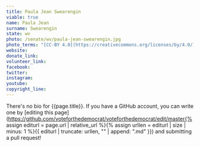 ```yaml
---
title: Paula Jean Swearengin
viable: true
name: Paula Jean
surname: Swearengin
state: wv
photo: /senate/wv/paula-jean-swearengin.jpg
photo_terms: "[CC-BY 4.0](https://creativecommons.org/licenses/by/4.0/) [photo](https://en.wikipedia.org/wiki/Paula_Jean_Swearengin#/media/File:Portrait_of_Paula_Jean_Swearengin.png) by Wikipedia user DrOwl19."
website: 
donate_link: 
volunteer_link: 
facebook: 
twitter: 
instagram: 
youtube: 
copyright_line: 
---
```

There's no bio for {{page.title}}. If you have a GitHub account, you can write one by [editing this page](https://github.com/voteforthedemocrat/voteforthedemocrat/edit/master{% assign editurl = page.url | relative_url %}{% assign urllen = editurl | size | minus: 1 %}{{ editurl | truncate: urllen, "" | append: ".md" }}) and submitting a pull request!